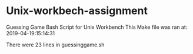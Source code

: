 # Unix-workbech-assignment


Guessing Game Bash Script for Unix Workbench
This Make file was ran at: 2019-04-19:15:14:31

There were 23 lines in guessinggame.sh

